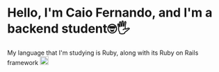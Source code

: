 
<h1>Hello, I'm Caio Fernando, and I'm a backend student🤓🖐</h1>
<p>My language that I'm studying is Ruby, along with its Ruby on Rails framework  <a href="https://www.ruby-lang.org" emoji-code="Ruby"><img class="emojidex-emoji" src="https://cdn.emojidex.com/emoji/seal/Ruby.png" emoji-code="Ruby" alt="Ruby" style="width:20px;" /></a></p>



